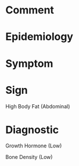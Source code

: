 # Comment

# Epidemiology

# Symptom

# Sign

High Body Fat
(Abdominal)

# Diagnostic

Growth Hormone
(Low)

Bone Density
(Low)
